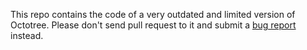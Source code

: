 This repo contains the code of a very outdated and limited version of Octotree. Please don't send pull request to it and submit a [bug report](https://github.com/ovity/octotree/issues/new) instead.

